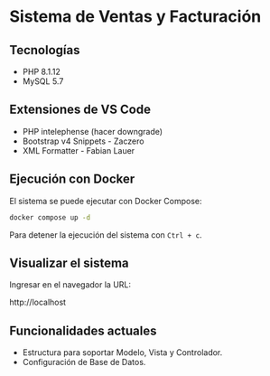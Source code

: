 # Sistema de Ventas y Facturación

## Tecnologías

* PHP 8.1.12
* MySQL 5.7

## Extensiones de VS Code

- PHP intelephense (hacer downgrade)
- Bootstrap v4 Snippets - Zaczero
- XML Formatter - Fabian Lauer

## Ejecución con Docker

El sistema se puede ejecutar con Docker Compose:

```bash
docker compose up -d
```

Para detener la ejecución del sistema con `Ctrl + c`.

## Visualizar el sistema

Ingresar en el navegador la URL:

http://localhost

## Funcionalidades actuales

* Estructura para soportar Modelo, Vista y Controlador.
* Configuración de Base de Datos.